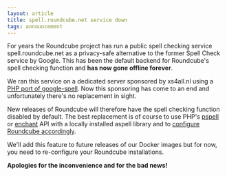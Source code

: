 ```yaml
---
layout: article
title: spell.roundcube.net service down
tags: announcement
---
```

For years the Roundcube project has run a public spell checking service spell.roundcube.net
as a privacy-safe alternative to the former Spell Check service by Google. This has been
the default backend for Roundcube's spell checking function and **has now gone offline forever**.

We ran this service on a dedicated server sponsored by xs4all.nl using a [PHP port of google-spell](https://github.com/roundcube/google-spell-pspell). Now this sponsoring has come to an end and unfortunately there's no replacement in sight.

New releases of Roundcube will therefore have the spell checking function disabled by default.
The best replacement is of course to use PHP's [pspell](https://www.php.net/manual/en/book.pspell.php) or
[enchant](https://www.php.net/manual/en/book.enchant.php) API with a locally installed aspell library
and to [configure Roundcube accordingly](https://github.com/roundcube/roundcubemail/blob/master/config/defaults.inc.php#L921).

We'll add this feature to future releases of our Docker images but for now, you need to re-configure your Roundcube installations.

**Apologies for the inconvenience and for the bad news!**
